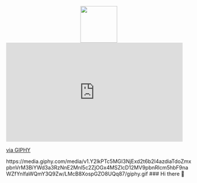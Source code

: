 <div id="header" align="center">
  <img src="https://media.giphy.com/media/v1.Y2lkPTc5MGI3NjExd2t6b2I4azdiaTdoZmxpbnVrM3BiYWd3a3RzNnE2Mnl5c2ZjOGx4MSZlcD12MV9pbnRlcm5hbF9naWZfYnlfaWQmY3Q9Zw/LMcB8XospGZO8UQq87/giphy.gif" width="100"/>
</div>

<iframe src="https://giphy.com/embed/LMcB8XospGZO8UQq87" width="480" height="270" frameBorder="0" class="giphy-embed" allowFullScreen></iframe><p><a href="https://giphy.com/gifs/Pluralsight-girl-woman-pluralsight-LMcB8XospGZO8UQq87">via GIPHY</a></p>
https://media.giphy.com/media/v1.Y2lkPTc5MGI3NjExd2t6b2I4azdiaTdoZmxpbnVrM3BiYWd3a3RzNnE2Mnl5c2ZjOGx4MSZlcD12MV9pbnRlcm5hbF9naWZfYnlfaWQmY3Q9Zw/LMcB8XospGZO8UQq87/giphy.gif
### Hi there 👋

<!--
**LarisaShirokikh/LarisaShirokikh** is a ✨ _special_ ✨ repository because its `README.md` (this file) appears on your GitHub profile.

Here are some ideas to get you started:

- 🔭 I’m currently working on ...
- 🌱 I’m currently learning ...
- 👯 I’m looking to collaborate on ...
- 🤔 I’m looking for help with ...
- 💬 Ask me about ...
- 📫 How to reach me: ...
- 😄 Pronouns: ...
- ⚡ Fun fact: ...
-->
